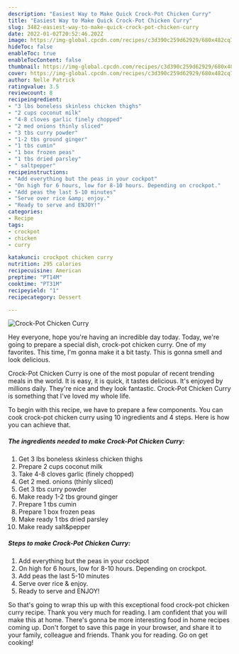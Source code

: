 ```yaml
---
description: "Easiest Way to Make Quick Crock-Pot Chicken Curry"
title: "Easiest Way to Make Quick Crock-Pot Chicken Curry"
slug: 3482-easiest-way-to-make-quick-crock-pot-chicken-curry
date: 2022-01-02T20:52:46.202Z
image: https://img-global.cpcdn.com/recipes/c3d390c259d62929/680x482cq70/crock-pot-chicken-curry-recipe-main-photo.jpg
hideToc: false
enableToc: true
enableTocContent: false
thumbnail: https://img-global.cpcdn.com/recipes/c3d390c259d62929/680x482cq70/crock-pot-chicken-curry-recipe-main-photo.jpg
cover: https://img-global.cpcdn.com/recipes/c3d390c259d62929/680x482cq70/crock-pot-chicken-curry-recipe-main-photo.jpg
author: Nelle Patrick
ratingvalue: 3.5
reviewcount: 8
recipeingredient:
- "3 lbs boneless skinless chicken thighs"
- "2 cups coconut milk"
- "4-8 cloves garlic finely chopped"
- "2 med onions thinly sliced"
- "3 tbs curry powder"
- "1-2 tbs ground ginger"
- "1 tbs cumin"
- "1 box frozen peas"
- "1 tbs dried parsley"
- " saltpepper"
recipeinstructions:
- "Add everything but the peas in your cockpot"
- "On high for 6 hours, low for 8-10 hours. Depending on crockpot."
- "Add peas the last 5-10 minutes"
- "Serve over rice &amp; enjoy."
- "Ready to serve and ENJOY!"
categories:
- Recipe
tags:
- crockpot
- chicken
- curry

katakunci: crockpot chicken curry 
nutrition: 295 calories
recipecuisine: American
preptime: "PT14M"
cooktime: "PT31M"
recipeyield: "1"
recipecategory: Dessert

---
```



![Crock-Pot Chicken Curry](https://img-global.cpcdn.com/recipes/c3d390c259d62929/680x482cq70/crock-pot-chicken-curry-recipe-main-photo.jpg)

Hey everyone, hope you're having an incredible day today. Today, we're going to prepare a special dish, crock-pot chicken curry. One of my favorites. This time, I'm gonna make it a bit tasty. This is gonna smell and look delicious.



Crock-Pot Chicken Curry is one of the most popular of recent trending meals in the world. It is easy, it is quick, it tastes delicious. It's enjoyed by millions daily. They're nice and they look fantastic. Crock-Pot Chicken Curry is something that I've loved my whole life.


To begin with this recipe, we have to prepare a few components. You can cook crock-pot chicken curry using 10 ingredients and 4 steps. Here is how you can achieve that.

<!--inarticleads1-->

##### The ingredients needed to make Crock-Pot Chicken Curry:

1. Get 3 lbs boneless skinless chicken thighs
1. Prepare 2 cups coconut milk
1. Take 4-8 cloves garlic (finely chopped)
1. Get 2 med. onions (thinly sliced)
1. Get 3 tbs curry powder
1. Make ready 1-2 tbs ground ginger
1. Prepare 1 tbs cumin
1. Prepare 1 box frozen peas
1. Make ready 1 tbs dried parsley
1. Make ready  salt&amp;pepper




<!--inarticleads2-->

##### Steps to make Crock-Pot Chicken Curry:

1. Add everything but the peas in your cockpot
1. On high for 6 hours, low for 8-10 hours. Depending on crockpot.
1. Add peas the last 5-10 minutes
1. Serve over rice &amp; enjoy.
1. Ready to serve and ENJOY!



So that's going to wrap this up with this exceptional food crock-pot chicken curry recipe. Thank you very much for reading. I am confident that you will make this at home. There's gonna be more interesting food in home recipes coming up. Don't forget to save this page in your browser, and share it to your family, colleague and friends. Thank you for reading. Go on get cooking!
